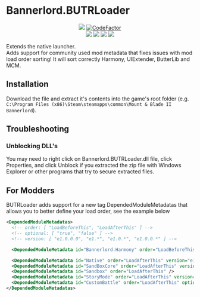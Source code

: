 # Bannerlord.BUTRLoader
<p align="center">
  <a href="https://github.com/BUTR/Bannerlord.BUTRLoader" alt="Lines Of Code">
  <img src="https://tokei.rs/b1/github/BUTR/Bannerlord.BUTRLoader?category=code" /></a>
  <a href="https://www.codefactor.io/repository/github/butr/bannerlord.butrloader"><img src="https://www.codefactor.io/repository/github/butr/bannerlord.butrloader/badge" alt="CodeFactor" /></a>
  </br>
  <!--
  <a href="https://github.com/BUTR/Bannerlord.BUTRLoader/actions?query=workflow%3ATest"><img src="https://github.com/BUTR/Bannerlord.BUTRLoader/workflows/Test/badge.svg?branch=dev&event=push" alt="Test" /></a>
  <a href="https://codecov.io/gh/BUTR/Bannerlord.BUTRLoader"><img src="https://codecov.io/gh/BUTR/Bannerlord.BUTRLoader/branch/dev/graph/badge.svg" />
   </a>
  </br>
  -->
  <a href="https://www.nexusmods.com/mountandblade2bannerlord/mods/2513" alt="Nexus BUTRLoader">
  <img src="https://img.shields.io/badge/Nexus-BUTRLoader-yellow.svg" /></a>
  <a href="https://www.nexusmods.com/mountandblade2bannerlord/mods/2513" alt="BUTRLoader">
  <img src="https://img.shields.io/endpoint?url=https%3A%2F%2Fnexusmods-version-pzk4e0ejol6j.runkit.sh%3FgameId%3Dmountandblade2bannerlord%26modId%3D2513" /></a>
  <a href="https://www.nexusmods.com/mountandblade2bannerlord/mods/2513" alt="Nexus BUTRLoader">
  <img src="https://img.shields.io/endpoint?url=https%3A%2F%2Fnexusmods-downloads-ayuqql60xfxb.runkit.sh%2F%3Ftype%3Dunique%26gameId%3D3174%26modId%3D2513" /></a>
  <a href="https://www.nexusmods.com/mountandblade2bannerlord/mods/2513" alt="Nexus BUTRLoader">
  <img src="https://img.shields.io/endpoint?url=https%3A%2F%2Fnexusmods-downloads-ayuqql60xfxb.runkit.sh%2F%3Ftype%3Dtotal%26gameId%3D3174%26modId%3D2513" /></a>
  </br>
</p>

Extends the native launcher.  
Adds support for community used mod metadata that fixes issues with mod load order sorting! It will sort correctly Harmony, UIExtender, ButterLib and MCM. 

## Installation
Download the file and extract it's contents into the game's root folder (e.g. `C:\Program Files (x86)\Steam\steamapps\common\Mount & Blade II Bannerlord`).

## Troubleshooting
### Unblocking DLL's
You may need to right click on Bannerlord.BUTRLoader.dll  file, click Properties, and click Unblock if you extracted the zip file with Windows Explorer or other programs that try to secure extracted files.

## For Modders
BUTRLoader adds support for a new tag DependedModuleMetadatas that allows you to better define your load order, see the example below
```xml
<DependedModuleMetadatas>
  <!-- order: [ "LoadBeforeThis", "LoadAfterThis" ] -->
  <!-- optional: [ "true", "false" ] -->
  <!-- version: [ "e1.0.0.0", "e1.*", "e1.0.*", "e1.0.0.*" ] -->

  <DependedModuleMetadata id="Bannerlord.Harmony" order="LoadBeforeThis" />

  <DependedModuleMetadata id="Native" order="LoadAfterThis" version="e1.4.3.*" />
  <DependedModuleMetadata id="SandBoxCore" order="LoadAfterThis" version="e1.5.*" />
  <DependedModuleMetadata id="Sandbox" order="LoadAfterThis" />
  <DependedModuleMetadata id="StoryMode" order="LoadAfterThis" version="e1.*" optional="true" />
  <DependedModuleMetadata id="CustomBattle" order="LoadAfterThis" optional="true" />
</DependedModuleMetadatas>
```
